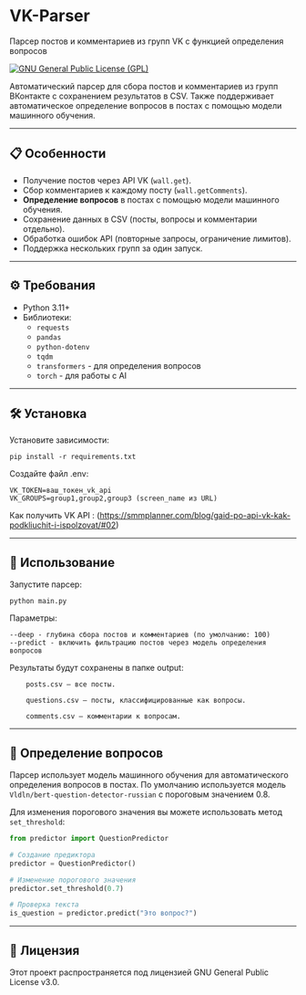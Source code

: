 # VK-Parser

Парсер постов и комментариев из групп VK с функцией определения вопросов

[![GNU General Public License (GPL)](https://img.shields.io/badge/License-GPL%20v3-blue.svg)](https://opensource.org/licenses/GPL-3.0)

Автоматический парсер для сбора постов и комментариев из групп ВКонтакте с сохранением результатов в CSV. Также поддерживает автоматическое определение вопросов в постах с помощью модели машинного обучения.

---

## 📋 Особенности

- Получение постов через API VK (`wall.get`).
- Сбор комментариев к каждому посту (`wall.getComments`).
- **Определение вопросов** в постах с помощью модели машинного обучения.
- Сохранение данных в CSV (посты, вопросы и комментарии отдельно).
- Обработка ошибок API (повторные запросы, ограничение лимитов).
- Поддержка нескольких групп за один запуск.

---

## ⚙️ Требования

- Python 3.11+
- Библиотеки:
  - `requests`
  - `pandas`
  - `python-dotenv`
  - `tqdm`
  - `transformers` - для определения вопросов
  - `torch` - для работы с AI

---

## 🛠️ Установка

Установите зависимости:

    pip install -r requirements.txt

Создайте файл .env:

    VK_TOKEN=ваш_токен_vk_api
    VK_GROUPS=group1,group2,group3 (screen_name из URL)

Как получить VK API :
(https://smmplanner.com/blog/gaid-po-api-vk-kak-podkliuchit-i-ispolzovat/#02)

---

## 🚀 Использование

Запустите парсер:

    python main.py

Параметры:

    --deep - глубина сбора постов и комментариев (по умолчанию: 100)
    --predict - включить фильтрацию постов через модель определения вопросов

Результаты будут сохранены в папке output:

        posts.csv — все посты.

        questions.csv — посты, классифицированные как вопросы.

        comments.csv — комментарии к вопросам.

---

## 🤖 Определение вопросов

Парсер использует модель машинного обучения для автоматического определения вопросов в постах. По умолчанию используется модель `Vldln/bert-question-detector-russian` с пороговым значением 0.8.

Для изменения порогового значения вы можете использовать метод `set_threshold`:

```python
from predictor import QuestionPredictor

# Создание предиктора
predictor = QuestionPredictor()

# Изменение порогового значения
predictor.set_threshold(0.7)

# Проверка текста
is_question = predictor.predict("Это вопрос?")
```

---

## 📝 Лицензия

Этот проект распространяется под лицензией GNU General Public License v3.0.
